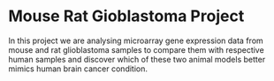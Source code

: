 # Mouse Rat Gioblastoma Project

In this project we are analysing microarray gene expression data from mouse and rat glioblastoma samples to compare them with respective human samples and discover which of these two animal models better mimics human brain cancer condition.
